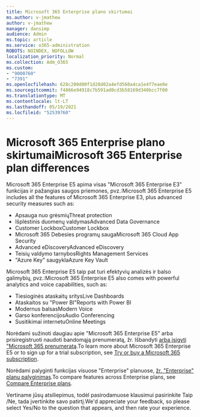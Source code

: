 ```yaml
---
title: Microsoft 365 Enterprise plano skirtumai
ms.author: v-jmathew
author: v-jmathew
manager: dansimp
audience: Admin
ms.topic: article
ms.service: o365-administration
ROBOTS: NOINDEX, NOFOLLOW
localization_priority: Normal
ms.collection: Adm_O365
ms.custom:
- "9000760"
- "7391"
ms.openlocfilehash: 628c200d00f1d28d02a4efd560a4ca1e4f7eae0e
ms.sourcegitcommit: f4866e94918c7b591ad0cd3b58169d340bcc7f00
ms.translationtype: MT
ms.contentlocale: lt-LT
ms.lasthandoff: 05/19/2021
ms.locfileid: "52539760"
---
```

# <a name="microsoft-365-enterprise-plan-differences"></a><span data-ttu-id="7eb32-102">Microsoft 365 Enterprise plano skirtumai</span><span class="sxs-lookup"><span data-stu-id="7eb32-102">Microsoft 365 Enterprise plan differences</span></span>

<span data-ttu-id="7eb32-103">Microsoft 365 Enterprise E5 apima visas "Microsoft 365 Enterprise E3" funkcijas ir pažangias saugos priemones, pvz.:</span><span class="sxs-lookup"><span data-stu-id="7eb32-103">Microsoft 365 Enterprise E5 includes all the features of Microsoft 365 Enterprise E3, plus advanced security measures such as:</span></span>

- <span data-ttu-id="7eb32-104">Apsauga nuo grėsmių</span><span class="sxs-lookup"><span data-stu-id="7eb32-104">Threat protection</span></span>
- <span data-ttu-id="7eb32-105">Išplėstinis duomenų valdymas</span><span class="sxs-lookup"><span data-stu-id="7eb32-105">Advanced Data Governance</span></span>
- <span data-ttu-id="7eb32-106">Customer Lockbox</span><span class="sxs-lookup"><span data-stu-id="7eb32-106">Customer Lockbox</span></span>
- <span data-ttu-id="7eb32-107">Microsoft 365 Debesies programų sauga</span><span class="sxs-lookup"><span data-stu-id="7eb32-107">Microsoft 365 Cloud App Security</span></span>
- <span data-ttu-id="7eb32-108">Advanced eDiscovery</span><span class="sxs-lookup"><span data-stu-id="7eb32-108">Advanced eDiscovery</span></span>
- <span data-ttu-id="7eb32-109">Teisių valdymo tarnybos</span><span class="sxs-lookup"><span data-stu-id="7eb32-109">Rights Management Services</span></span>
- <span data-ttu-id="7eb32-110">"Azure Key" saugykla</span><span class="sxs-lookup"><span data-stu-id="7eb32-110">Azure Key Vault</span></span>

<span data-ttu-id="7eb32-111">Microsoft 365 Enterprise E5 taip pat turi efektyvių analizės ir balso galimybių, pvz.:</span><span class="sxs-lookup"><span data-stu-id="7eb32-111">Microsoft 365 Enterprise E5 also comes with powerful analytics and voice capabilities, such as:</span></span>

- <span data-ttu-id="7eb32-112">Tiesioginės ataskaitų sritys</span><span class="sxs-lookup"><span data-stu-id="7eb32-112">Live Dashboards</span></span>
- <span data-ttu-id="7eb32-113">Ataskaitos su "Power BI"</span><span class="sxs-lookup"><span data-stu-id="7eb32-113">Reports with Power BI</span></span>
- <span data-ttu-id="7eb32-114">Modernus balsas</span><span class="sxs-lookup"><span data-stu-id="7eb32-114">Modern Voice</span></span>
- <span data-ttu-id="7eb32-115">Garso konferencijos</span><span class="sxs-lookup"><span data-stu-id="7eb32-115">Audio Conferencing</span></span>
- <span data-ttu-id="7eb32-116">Susitikimai internetu</span><span class="sxs-lookup"><span data-stu-id="7eb32-116">Online Meetings</span></span>

<span data-ttu-id="7eb32-117">Norėdami sužinoti daugiau apie "Microsoft 365 Enterprise E5" arba prisiregistruoti naudoti bandomąją prenumeratą, žr. Išbandyti [arba įsigyti "Microsoft 365 prenumeratą](https://go.microsoft.com/fwlink/?linkid=2099673).</span><span class="sxs-lookup"><span data-stu-id="7eb32-117">To learn more about Microsoft 365 Enterprise E5 or to sign up for a trial subscription, see [Try or buy a Microsoft 365 subscription](https://go.microsoft.com/fwlink/?linkid=2099673).</span></span>

<span data-ttu-id="7eb32-118">Norėdami palyginti funkcijas visuose "Enterprise" planuose, [žr. "Enterprise" planų palyginimas](https://go.microsoft.com/fwlink/?linkid=2097200).</span><span class="sxs-lookup"><span data-stu-id="7eb32-118">To compare features across Enterprise plans, see [Compare Enterprise plans](https://go.microsoft.com/fwlink/?linkid=2097200).</span></span>

<span data-ttu-id="7eb32-119">Vertiname jūsų atsiliepimus, todėl pasirodamuose klausimui pasirinkite Taip /Ne, tada įvertinkite savo patirtį.</span><span class="sxs-lookup"><span data-stu-id="7eb32-119">We'd appreciate your feedback, so please select Yes/No to the question that appears, and then rate your experience.</span></span>

